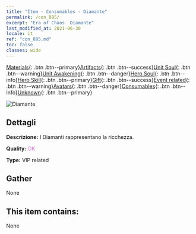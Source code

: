 ```yaml
---
title: "Item - Consumables - Diamante"
permalink: /con_885/
excerpt: "Era of Chaos  Diamante"
last_modified_at: 2021-06-30
locale: it
ref: "con_885.md"
toc: false
classes: wide
---
```

 [Materials](/ItemsIT/){: .btn .btn--primary}[Artifacts](/ItemsIT/Artifacts/){: .btn .btn--success}[Unit Soul](/ItemsIT/UnitSoul/){: .btn .btn--warning}[Unit Awakening](/ItemsIT/UnitAwakening/){: .btn .btn--danger}[Hero Soul](/ItemsIT/HeroSoul/){: .btn .btn--info}[Hero Skill](/ItemsIT/HeroSkill/){: .btn .btn--primary}[Gift](/ItemsIT/Gift/){: .btn .btn--success}[Event related](/ItemsIT/Events/){: .btn .btn--warning}[Avatars](/ItemsIT/Avatars/){: .btn .btn--danger}[Consumables](/ItemsIT/Consumables/){: .btn .btn--info}[Unknown](/ItemsIT/Unknown/){: .btn .btn--primary}

 ![Diamante](/images/t/i_102.png)

## Dettagli
 **Descrizione:** I Diamanti rappresentano la ricchezza.

 **Quality:** <span style="color: #DA70D6">OK</span>

 **Type:** VIP related

## Gather

  None

## This item contains:

  None

